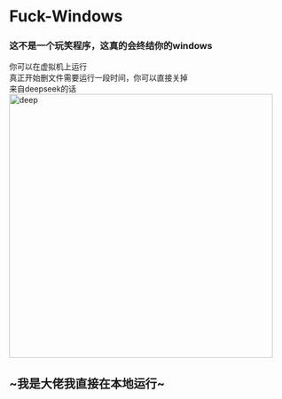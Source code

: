 # Fuck-Windows

### 这不是一个玩笑程序，这真的会终结你的windows
你可以在虚拟机上运行  
真正开始删文件需要运行一段时间，你可以直接关掉  
来自deepseek的话  
<img width="475" alt="deep" src="https://github.com/user-attachments/assets/d3ba73e6-b49a-4ce5-a116-10805d1cf9e4" />

## ~我是大佬我直接在本地运行~
